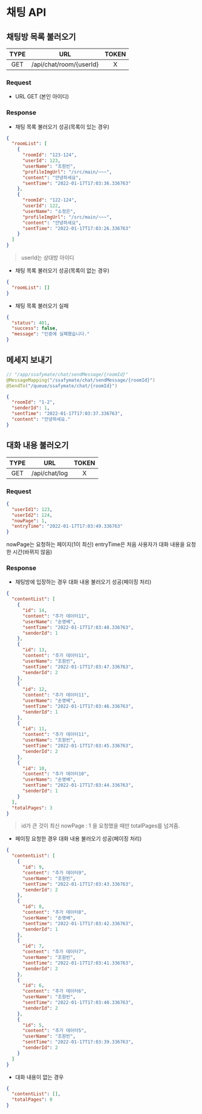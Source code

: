 # 채팅 API

## 채팅방 목록 불러오기

| TYPE |           URL           | TOKEN |
| :--: | :---------------------: | :---: |
| GET  | /api/chat/room/{userId} |   X   |

### Request

- URL GET (본인 아이디)

### Response

- 채팅 목록 불러오기 성공(목록이 있는 경우)

```json
{
  "roomList": [
    {
      "roomId": "123-124",
      "userId": 123,
      "userName": "조원빈",
      "profileImgUrl": "/src/main/~~~",
      "content": "안녕하세요",
      "sentTime": "2022-01-17T17:03:36.336763"
    },
    {
      "roomId": "122-124",
      "userId": 122,
      "userName": "소정은",
      "profileImgUrl": "/src/main/~~~",
      "content": "안녕하세요",
      "sentTime": "2022-01-17T17:03:26.336763"
    }
  ]
}
```

> userId는 상대방 아이디

- 채팅 목록 불러오기 성공(목록이 없는 경우)

```json
{
  "roomList": []
}
```

- 채팅 목록 불러오기 실패

```json
{
  "status": 401,
  "success": false,
  "message": "인증에 실패했습니다."
}
```

## 메세지 보내기

```java
// "/app/ssafymate/chat/sendMessage/{roomId}"
@MessageMapping("/ssafymate/chat/sendMessage/{roomId}")
@SendTo("/queue/ssafymate/chat/{roomId}")
```

```json
{
  "roomId": "1-2",
  "senderId": 1,
  "sentTime": "2022-01-17T17:03:37.336763",
  "content": "안녕하세요."
}
```

## 대화 내용 불러오기

| TYPE |      URL      | TOKEN |
| :--: | :-----------: | :---: |
| GET  | /api/chat/log |   X   |

### Request

```json
{
  "userId1": 123,
  "userId2": 124,
  "nowPage": 1,
  "entryTime": "2022-01-17T17:03:49.336763"
}
```

nowPage는 요청하는 페이지(1이 최신)
entryTime은 처음 사용자가 대화 내용을 요청한 시간(바뀌지 않음)

### Response

- 채팅방에 입장하는 경우 대화 내용 불러오기 성공(페이징 처리)

```json
{
  "contentList": [
    {
      "id": 14,
      "content": "추가 데이터11",
      "userName": "손영배",
      "sentTime": "2022-01-17T17:03:48.336763",
      "senderId": 1
    },
    {
      "id": 13,
      "content": "추가 데이터11",
      "userName": "조원빈",
      "sentTime": "2022-01-17T17:03:47.336763",
      "senderId": 2
    },
    {
      "id": 12,
      "content": "추가 데이터11",
      "userName": "손영배",
      "sentTime": "2022-01-17T17:03:46.336763",
      "senderId": 1
    },
    {
      "id": 11,
      "content": "추가 데이터11",
      "userName": "조원빈",
      "sentTime": "2022-01-17T17:03:45.336763",
      "senderId": 2
    },
    {
      "id": 10,
      "content": "추가 데이터10",
      "userName": "손영배",
      "sentTime": "2022-01-17T17:03:44.336763",
      "senderId": 1
    }
  ],
  "totalPages": 3
}
```

> id가 큰 것이 최신
> nowPage : 1 을 요청했을 때만 totalPages를 넘겨줌.

- 페이징 요청한 경우 대화 내용 불러오기 성공(페이징 처리)

```json
{
  "contentList": [
    {
      "id": 9,
      "content": "추가 데이터9",
      "userName": "조원빈",
      "sentTime": "2022-01-17T17:03:43.336763",
      "senderId": 2
    },
    {
      "id": 8,
      "content": "추가 데이터8",
      "userName": "손영배",
      "sentTime": "2022-01-17T17:03:42.336763",
      "senderId": 1
    },
    {
      "id": 7,
      "content": "추가 데이터7",
      "userName": "조원빈",
      "sentTime": "2022-01-17T17:03:41.336763",
      "senderId": 2
    },
    {
      "id": 6,
      "content": "추가 데이터6",
      "userName": "조원빈",
      "sentTime": "2022-01-17T17:03:40.336763",
      "senderId": 2
    },
    {
      "id": 5,
      "content": "추가 데이터5",
      "userName": "조원빈",
      "sentTime": "2022-01-17T17:03:39.336763",
      "senderId": 2
    }
  ]
}
```

- 대화 내용이 없는 경우

```json
{
  "contentList": [],
  "totalPages": 0
}
```
